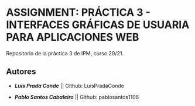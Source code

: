# ASSIGNMENT: PRÁCTICA 3 - INTERFACES GRÁFICAS DE USUARIA PARA APLICACIONES WEB

Repositorio de la práctica 3 de IPM, curso 20/21.

## Autores
* ***Luis Prada Conde*** || Github: LuisPradaConde
  
* ***Pablo Santos Cabaleiro*** || Github: pablosantos1106

